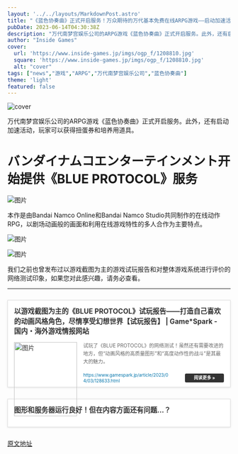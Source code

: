 ```yaml
---
layout: '../../layouts/MarkdownPost.astro'
title: "《蓝色协奏曲》正式开启服务！万众期待的万代基本免费在线ARPG游戏——启动加速活动赠送扭蛋券和培养用道具"
pubDate: 2023-06-14T04:30:38Z
description: "万代南梦宫娱乐公司的ARPG游戏《蓝色协奏曲》正式开启服务。此外，还有启动加速活动，玩家可以获得扭蛋券和培养用道具。"
author: "Inside Games"
cover:
  url: 'https://www.inside-games.jp/imgs/ogp_f/1208810.jpg'
  square: 'https://www.inside-games.jp/imgs/ogp_f/1208810.jpg'
  alt: "cover"
tags: ["news","游戏","ARPG","万代南梦宫娱乐公司","蓝色协奏曲"]
theme: 'light'
featured: false
---
```


![cover](https://www.inside-games.jp/imgs/ogp_f/1208810.jpg)

万代南梦宫娱乐公司的ARPG游戏《蓝色协奏曲》正式开启服务。此外，还有启动加速活动，玩家可以获得扭蛋券和培养用道具。

# バンダイナムコエンターテインメント开始提供《BLUE PROTOCOL》服务

![图片](https://www.inside-games.jp/imgs/zoom/1208800.jpg)

本作是由Bandai Namco Online和Bandai Namco Studio共同制作的在线动作RPG，以剧场动画般的画面和利用在线游戏特性的多人合作为主要特点。

![图片](https://www.inside-games.jp/imgs/zoom/1208801.jpg)

![图片](https://www.inside-games.jp/imgs/zoom/1208802.png)

我们之前也曾发布过以游戏截图为主的游戏试玩报告和对整体游戏系统进行评价的网络测试印象，如果您对此感兴趣，请务必查看。

---

<div class="link-card" style="border:1px solid #ddd; box-shadow:0 1px 4px rgb(0, 0, 0, .1); padding:1em; margin:1.8em auto; background:#fff; display:-ms-grid; display:grid; line-height:1.6em;">
    <a href="https://www.gamespark.jp/article/2023/04/03/128633.html" target="_blank" style="text-decoration:none; font-weight:inherit; color:#333">
        <div class="link-card-title" style="padding-bottom:.8em; font-size:1.1em; font-weight:700;">以游戏截图为主的《BLUE PROTOCOL》试玩报告——打造自己喜欢的动画风格角色，尽情享受幻想世界【试玩报告】 | Game*Spark - 国内・海外游戏情报网站</div>
        <div class="link-card-image" style="width:30%; min-width:120px; max-width:200px; padding-right:1em; float:left;">
            <img src="https://www.inside-games.jp/imgs/zoom/1208803.jpg" style="display:block;margin:auto;" width="100%" height="auto" alt="图片">
        </div>
        <div class="link-card-cap" style="font-size:.8em; color:#666; display:-webkit-box; -webkit-box-orient:vertical; -webkit-line-clamp:3; overflow: hidden; line-height:1.6em;">试玩了《BLUE PROTOCOL》的网络测试！虽然还有需要改进的地方，但“动画风格的高质量图形”和“高度动作性的战斗”是其最大的魅力。</div>
        <div class="link-card-url" style="display:flex; justify-content:space-between; align-items:center; margin-top:1em;">
            <span class="link-card-urltxt" style="font-size:.7em; color:#0073aa; line-height:1.4em; word-break:break-all; padding-right: 30px;"> https://www.gamespark.jp/article/2023/04/03/128633.html</span>
            <span class="link-card-btn" style="background-color:#333; color:#fff; padding:5px 20px; border-radius:3px; font-size:.7em; font-weight:bold; line-height:1em; white-space:nowrap;">阅读更多 »</span>
        </div>
    </a>
</div>

<div class="link-card" style="border:1px solid #ddd; box-shadow:0 1px 4px rgb(0, 0, 0, .1); padding:1em; margin:1.8em auto; background:#fff; display:-ms-grid; display:grid; line-height:1.6em;">
    <a href="https://www.gamespark.jp/article/2023/04/03/128629.html" target="_blank" style="text-decoration:none; font-weight:inherit; color:#333">
        <div class="link-card-title" style="padding-bottom:.8em; font-size:1.1em; font-weight:700;">图形和服务器运行良好！但在内容方面还有问题…？</div>
    </a>
</div>


  [原文地址](https://www.inside-games.jp/article/2023/06/14/146559.html)